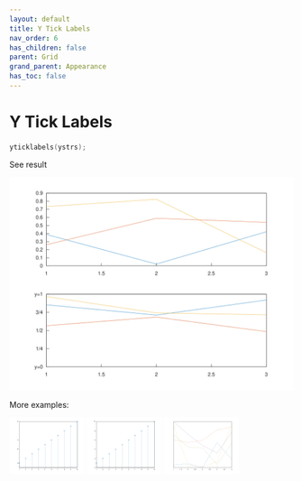 ```yaml
---
layout: default
title: Y Tick Labels
nav_order: 6
has_children: false
parent: Grid
grand_parent: Appearance
has_toc: false
---
```

# Y Tick Labels

```cpp
yticklabels(ystrs);
```


See result

[![example_yticklabels_1](yticklabels/yticklabels_1.svg)](../https://github.com/alandefreitas/matplotplusplus/blob/master/examples/appearance/grid/yticklabels/yticklabels_1.cpp)

More examples:
    
[![example_yticklabels_2](yticklabels/yticklabels_2_thumb.png)](../https://github.com/alandefreitas/matplotplusplus/blob/master/examples/appearance/grid/yticklabels/yticklabels_2.cpp)  [![example_yticklabels_3](yticklabels/yticklabels_3_thumb.png)](../https://github.com/alandefreitas/matplotplusplus/blob/master/examples/appearance/grid/yticklabels/yticklabels_3.cpp)  [![example_yticklabels_4](yticklabels/yticklabels_4_thumb.png)](../https://github.com/alandefreitas/matplotplusplus/blob/master/examples/appearance/grid/yticklabels/yticklabels_4.cpp)

  


